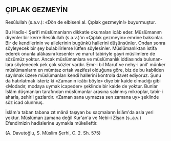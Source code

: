 ## ÇIPLAK GEZMEYİN

Resûlullah (s.a.v.): «Dön de elbiseni al. Çıp­lak gezmeyin!» buyurmuştur.

Bu Hadîs-i Şerifi müslümanların dikkatle okumaları icâb eder. Müslümanım diyenler bir kerre Resûlullah (s.a.v.)'ın «Çıplak gezmeyin» emrine baksınlar. Bir de kendilerinin ve aile­lerinin bugünkü hallerini düşünsünler. Ondan sonra söyleyecek bir şey bulabilirlerse lütfen söylesinler. Müslümanlıktan istifa ederek onun­la alâkasını kesenler ve maruf tabiriyle gayri müslimlere de sözümüz yoktur. Ancak müslümanlara ve müslümanlık iddiasında bulunan­lara söylenecek pek çok sözler vardır. Emr-i bil Maruf ve nehy-i anil' münker müslümanlarm en mümtaz ortak vazifesi olduğuna göre, biz de bu kabilden sayılmak üzere müslümanları ken­di hallerini kontrola davet ediyoruz. Şunu da hatırlatmak isteriz ki «Zamanın icâbı böyle» diye bir kaide olmadığı gibi «Modadır, modaya uymak icapeder» şeklinde bir kaide de yoktur. Bunlar İslâm düşmanları tarafından müslümanlar arasına salınmış mikroplar, tabîr-i aharla, zehirli gazlardır. «Zaman sana uymazsa sen za­mana uy» şeklinde söz icad olunmuş.

İslâm'a taban tabana zıt mânâ taşıyan bu saçmaların İslâm'da asla yeri yoktur. Müslü­man zamana değil Kur'an'a ve Nebi-i Zîşan (s..a.v.) Efendimizin hadislerine uymakla mü­kelleftir.

(A. Davutoğlu, S. Müslim Şerhi, C. 2. Sh. 575)
